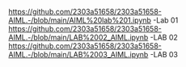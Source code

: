 https://github.com/2303a51658/2303a51658-AIML.-/blob/main/AIML%20lab%201.ipynb -Lab 01
https://github.com/2303a51658/2303a51658-AIML.-/blob/main/LAB%2002_AIML.ipynb  -LAB 02
https://github.com/2303a51658/2303a51658-AIML.-/blob/main/LAB%2003_AIML.ipynb  -LAB 03

